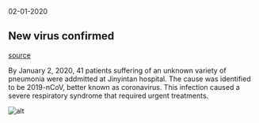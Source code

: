 02-01-2020

## New virus confirmed
[source](http://www.thelancet-press.com/embargo/coronavirus1.pdf)

By January 2, 2020, 41 patients suffering of an unknown variety of pneumonia were addmitted at Jinyintan hospital. The cause was identified to be 2019-nCoV, better known as coronavirus.
This infection caused a severe respiratory syndrome that required urgent treatments. 

![alt](https://www.straitstimes.com/sites/default/files/styles/article_pictrure_780x520_/public/articles/2020/01/21/rk_wuhanmedicalcentre_210120.jpg?itok=-NUIsORX&timestamp=1579562872)
